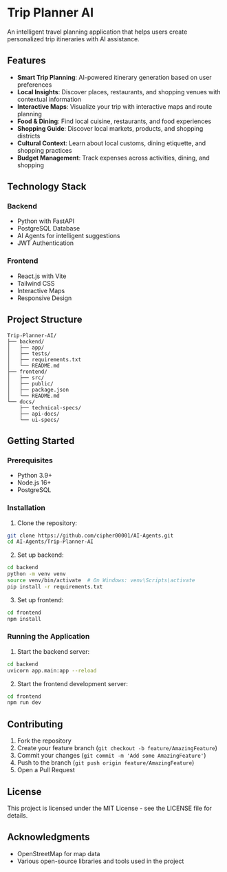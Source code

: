 # Trip Planner AI

An intelligent travel planning application that helps users create personalized trip itineraries with AI assistance.

## Features

- **Smart Trip Planning**: AI-powered itinerary generation based on user preferences
- **Local Insights**: Discover places, restaurants, and shopping venues with contextual information
- **Interactive Maps**: Visualize your trip with interactive maps and route planning
- **Food & Dining**: Find local cuisine, restaurants, and food experiences
- **Shopping Guide**: Discover local markets, products, and shopping districts
- **Cultural Context**: Learn about local customs, dining etiquette, and shopping practices
- **Budget Management**: Track expenses across activities, dining, and shopping

## Technology Stack

### Backend
- Python with FastAPI
- PostgreSQL Database
- AI Agents for intelligent suggestions
- JWT Authentication

### Frontend
- React.js with Vite
- Tailwind CSS
- Interactive Maps
- Responsive Design

## Project Structure

```
Trip-Planner-AI/
├── backend/
│   ├── app/
│   ├── tests/
│   ├── requirements.txt
│   └── README.md
├── frontend/
│   ├── src/
│   ├── public/
│   ├── package.json
│   └── README.md
└── docs/
    ├── technical-specs/
    ├── api-docs/
    └── ui-specs/
```

## Getting Started

### Prerequisites
- Python 3.9+
- Node.js 16+
- PostgreSQL

### Installation

1. Clone the repository:
```bash
git clone https://github.com/cipher00001/AI-Agents.git
cd AI-Agents/Trip-Planner-AI
```

2. Set up backend:
```bash
cd backend
python -m venv venv
source venv/bin/activate  # On Windows: venv\Scripts\activate
pip install -r requirements.txt
```

3. Set up frontend:
```bash
cd frontend
npm install
```

### Running the Application

1. Start the backend server:
```bash
cd backend
uvicorn app.main:app --reload
```

2. Start the frontend development server:
```bash
cd frontend
npm run dev
```

## Contributing

1. Fork the repository
2. Create your feature branch (`git checkout -b feature/AmazingFeature`)
3. Commit your changes (`git commit -m 'Add some AmazingFeature'`)
4. Push to the branch (`git push origin feature/AmazingFeature`)
5. Open a Pull Request

## License

This project is licensed under the MIT License - see the LICENSE file for details.

## Acknowledgments

- OpenStreetMap for map data
- Various open-source libraries and tools used in the project 